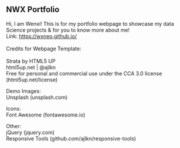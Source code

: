 ## NWX Portfolio

Hi, I am Wenxi! This is for my portfolio webpage to showcase my data Science projects & for you to know more about me!
<br>
Link: https://wxneo.github.io/
<br><br>
Credits for Webpage Template:
<br><br>Strata by HTML5 UP
<br>html5up.net | @ajlkn
<br>Free for personal and commercial use under the CCA 3.0 license (html5up.net/license)<br>

Demo Images:
<br>Unsplash (unsplash.com)

Icons:
<br>Font Awesome (fontawesome.io)

Other:
<br>jQuery (jquery.com)
<br>Responsive Tools (github.com/ajlkn/responsive-tools)